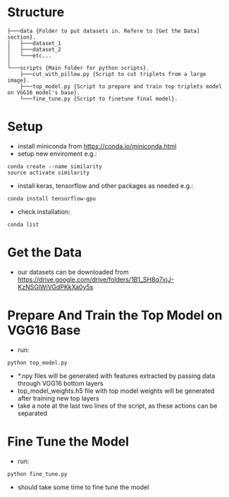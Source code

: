 # Structure
```
├───data {Folder to put datasets in. Refere to [Get the Data] section}.
│   ├───dataset_1
│   ├───dataset_2
│   └───etc...
│
└───scripts {Main folder for python scripts}.
    ├───cut_with_pillow.py {Script to cut triplets from a large image}.
    ├───top_model.py {Script to prepare and train top triplets model on VGG16 model's base}.
    └───fine_tune.py {Script to finetune final model}.
```
# Setup
- install miniconda from https://conda.io/miniconda.html
- setup new enviroment e.g.:
```
conda create --name similarity
source activate similarity
```
- install keras, tensorflow and other packages as needed e.g.:
```
conda install tensorflow-gpu
```
- check installation:
```
conda list
```
# Get the Data
- our datasets can be downloaded from https://drive.google.com/drive/folders/1B1_SH8q7xjJ-KzNSGlWiVGdPKkXa0y5s
# Prepare And Train the Top Model on VGG16 Base
- run:
```
python top_model.py 
```
- *.npy files will be generated with features extracted by passing data through VGG16 bottom layers
- top_model_weights.h5 file with top model weights will be generated after training new top layers
- take a note at the last two lines of the script, as these actions can be separated
# Fine Tune the Model
- run:
```
python fine_tune.py
```
- should take some time to fine tune the model
